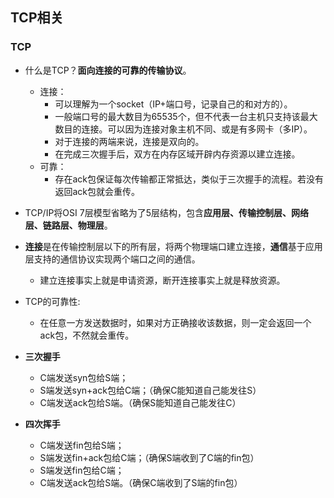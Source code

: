 ## TCP相关

### TCP

- 什么是TCP？**面向连接的可靠的传输协议**。
  - 连接：
    - 可以理解为一个socket（IP+端口号，记录自己的和对方的）。
    - 一般端口号的最大数目为65535个，但不代表一台主机只支持该最大数目的连接。可以因为连接对象主机不同、或是有多网卡（多IP）。
    - 对于连接的两端来说，连接是双向的。
    - 在完成三次握手后，双方在内存区域开辟内存资源以建立连接。
  - 可靠：
    - 存在ack包保证每次传输都正常抵达，类似于三次握手的流程。若没有返回ack包就会重传。

- TCP/IP将OSI 7层模型省略为了5层结构，包含**应用层、传输控制层、网络层、链路层、物理层**。
- **连接**是在传输控制层以下的所有层，将两个物理端口建立连接，**通信**基于应用层支持的通信协议实现两个端口之间的通信。
  - 建立连接事实上就是申请资源，断开连接事实上就是释放资源。
- TCP的可靠性:
  - 在任意一方发送数据时，如果对方正确接收该数据，则一定会返回一个ack包，不然就会重传。

- **三次握手**
  - C端发送syn包给S端；
  - S端发送syn+ack包给C端；（确保C能知道自己能发往S）
  - C端发送ack包给S端。（确保S能知道自己能发往C）
- **四次挥手**
  - C端发送fin包给S端；
  - S端发送fin+ack包给C端；（确保S端收到了C端的fin包）
  - S端发送fin包给C端；
  - C端发送ack包给S端。（确保C端收到了S端的fin包）